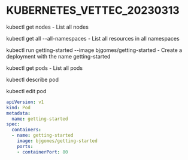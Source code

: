 # KUBERNETES_VETTEC_20230313

kubectl get nodes - List all nodes

kubectl get all --all-namespaces - List all resources in all namespaces

kubectl run getting-started --image bjgomes/getting-started - Create a deployment with the name getting-started

kubectl get pods - List all pods

kubectl describe pod <name of pod>

kubectl edit pod <name of pod>

```yaml
apiVersion: v1
kind: Pod
metadata:
  name: getting-started
spec:
  containers:
  - name: getting-started
    image: bjgomes/getting-started
    ports:
    - containerPort: 80
```